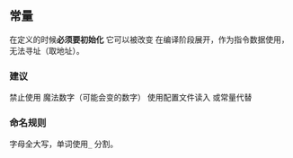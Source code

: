 ##  常量
在定义的时候**必须要初始化** 
它可以被改变
在编译阶段展开，作为指令数据使用，无法寻址（取地址）。

###   建议
禁止使用 魔法数字（可能会变的数字）
使用配置文件读入 或常量代替


###   命名规则
字母全大写，单词使用`_` 分割。
